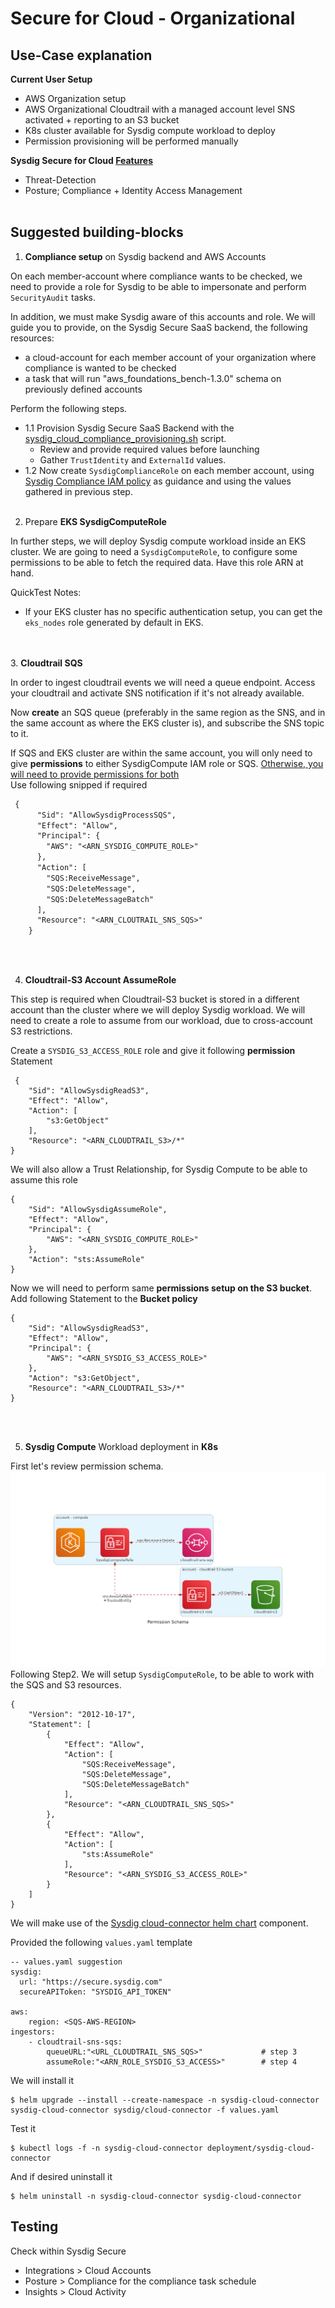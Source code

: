 # Secure for Cloud - Organizational

## Use-Case explanation

**Current User Setup**

- AWS Organization setup
- AWS Organizational Cloudtrail with a managed account level SNS activated + reporting to an S3 bucket
- K8s cluster available for Sysdig compute workload to deploy
- Permission provisioning will be performed manually

**Sysdig Secure for Cloud [Features](https://docs.sysdig.com/en/docs/installation/sysdig-secure-for-cloud/)**

- Threat-Detection
- Posture; Compliance + Identity Access Management
<br/><br/>

## Suggested building-blocks

1. **Compliance setup** on Sysdig backend and AWS Accounts

On each member-account where compliance wants to be checked, we need to provide a role for Sysdig to be able to impersonate and
perform `SecurityAudit` tasks.

In addition, we must make Sysdig aware of this accounts and role. 
We will guide you to provide, on the Sysdig Secure SaaS backend, the following resources:
- a cloud-account for each member account of your organization where compliance is wanted to be checked
- a task that will run "aws_foundations_bench-1.3.0" schema on previously defined accounts

Perform the following steps.
- 1.1 Provision Sysdig Secure SaaS Backend with the [sysdig_cloud_compliance_provisioning.sh](../../utils/sysdig_cloud_compliance_provisioning.sh) script.
  - Review and provide required values before launching
  - Gather `TrustIdentity` and `ExternalId` values.
- 1.2 Now create `SysdigComplianceRole` on each member account, using [Sysdig Compliance IAM policy](../../general_templates/ComplianceAgentlessRole.yaml) as guidance
and using the values gathered in previous step.
<br/><br/>

2. Prepare **EKS SysdigComputeRole**

In further steps, we will deploy Sysdig compute workload inside an EKS cluster.
We are going to need a `SysdigComputeRole`, to configure some permissions to be able to fetch the required data.
Have this role ARN at hand.

QuickTest Notes:
- If your EKS cluster has no specific authentication setup, you can get the `eks_nodes` role generated by default in EKS.

<br/><br/>
3. **Cloudtrail SQS**

In order to ingest cloudtrail events we will need a queue endpoint.
Access your cloudtrail and activate SNS notification if it's not already available.

Now **create** an SQS queue (preferably in the same region as the SNS, and in the same account as where the EKS cluster is), 
and subscribe the SNS topic to it.

If SQS and EKS cluster are within the same account, you will only need to give **permissions** to either SysdigCompute IAM role or SQS.
[Otherwise, you will need to provide permissions for both](https://aws.amazon.com/premiumsupport/knowledge-center/sqs-accessdenied-errors/#Amazon_SQS_access_policy_and_IAM_policy) <br/>
Use following snipped if required
```txt
 {
      "Sid": "AllowSysdigProcessSQS",
      "Effect": "Allow",
      "Principal": {
        "AWS": "<ARN_SYSDIG_COMPUTE_ROLE>"
      },
      "Action": [
        "SQS:ReceiveMessage",
        "SQS:DeleteMessage",
        "SQS:DeleteMessageBatch"
      ],
      "Resource": "<ARN_CLOUTRAIL_SNS_SQS>"
    }
```
<br/><br/>


4. **Cloudtrail-S3 Account AssumeRole**

This step is required when Cloudtrail-S3 bucket is stored in a different account than the cluster where we will deploy Sysdig workload.
We will need to create a role to assume from our workload, due to cross-account S3 restrictions.

Create a `SYSDIG_S3_ACCESS_ROLE` role and give it following **permission** Statement 
```
 {
    "Sid": "AllowSysdigReadS3",
    "Effect": "Allow",
    "Action": [
        "s3:GetObject"
    ],
    "Resource": "<ARN_CLOUDTRAIL_S3>/*"
}
```

We will also allow a Trust Relationship, for Sysdig Compute to be able to assume this role
```
{
    "Sid": "AllowSysdigAssumeRole",
    "Effect": "Allow",
    "Principal": {
        "AWS": "<ARN_SYSDIG_COMPUTE_ROLE>"
    },
    "Action": "sts:AssumeRole"
}
```

Now we will need to perform same **permissions setup on the S3 bucket**. Add following Statement to the **Bucket policy**

```text
{
    "Sid": "AllowSysdigReadS3",
    "Effect": "Allow",
    "Principal": {
        "AWS": "<ARN_SYSDIG_S3_ACCESS_ROLE>"
    },
    "Action": "s3:GetObject",
    "Resource": "<ARN_CLOUDTRAIL_S3>/*"
}
```
<br/><br/>


5. **Sysdig Compute** Workload deployment in **K8s**

First let's review permission schema.
![permission schema](./diagram.png)
Following Step2. We will setup `SysdigComputeRole`, to be able to work with the SQS and S3 resources.

```text
{
    "Version": "2012-10-17",
    "Statement": [
	    {
            "Effect": "Allow",
            "Action": [
                "SQS:ReceiveMessage",
                "SQS:DeleteMessage",
                "SQS:DeleteMessageBatch"                
            ],
            "Resource": "<ARN_CLOUDTRAIL_SNS_SQS>"
        },
        {
            "Effect": "Allow",
            "Action": [
                "sts:AssumeRole"
            ],
            "Resource": "<ARN_SYSDIG_S3_ACCESS_ROLE>"
        }
    ]
}
```

We will make use of the [Sysdig cloud-connector helm chart](https://charts.sysdig.com/charts/cloud-connector/) component.

Provided the following `values.yaml` template
```helm
-- values.yaml suggestion
sysdig:
  url: "https://secure.sysdig.com"
  secureAPIToken: "SYSDIG_API_TOKEN"

aws:
    region: <SQS-AWS-REGION>
ingestors:
    - cloudtrail-sns-sqs: 
        queueURL:"<URL_CLOUDTRAIL_SNS_SQS>"             # step 3 
        assumeRole:"<ARN_ROLE_SYSDIG_S3_ACCESS>"        # step 4
```

We will install it
```shell
$ helm upgrade --install --create-namespace -n sysdig-cloud-connector sysdig-cloud-connector sysdig/cloud-connector -f values.yaml
```


Test it
```shell
$ kubectl logs -f -n sysdig-cloud-connector deployment/sysdig-cloud-connector
```

And if desired uninstall it
```shell
$ helm uninstall -n sysdig-cloud-connector sysdig-cloud-connector
```


## Testing

Check within Sysdig Secure
- Integrations > Cloud Accounts
- Posture > Compliance  for the compliance task schedule
- Insights > Cloud Activity
